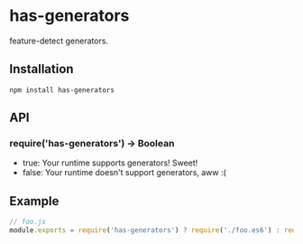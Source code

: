 # has-generators

  feature-detect generators.

## Installation

    npm install has-generators

## API
### require('has-generators') -> Boolean

  * true: Your runtime supports generators! Sweet!
  * false: Your runtime doesn't support generators, aww :(

## Example

```javascript
// foo.js
module.exports = require('has-generators') ? require('./foo.es6') : require('./foo.es5')
```
